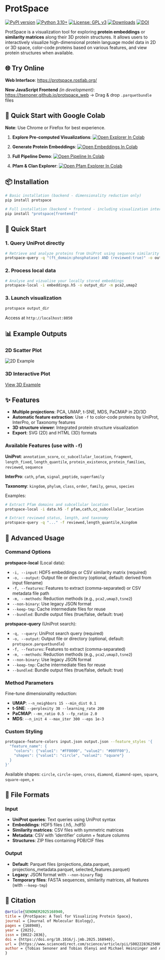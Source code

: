 # ProtSpace

[![PyPI version](https://badge.fury.io/py/protspace.svg)](https://badge.fury.io/py/protspace)
[![Python 3.10+](https://img.shields.io/badge/python-3.10+-blue.svg)](https://www.python.org/downloads/)
[![License: GPL v3](https://img.shields.io/badge/License-GPLv3-blue.svg)](https://www.gnu.org/licenses/gpl-3.0)
[![Downloads](https://pepy.tech/badge/protspace)](https://pepy.tech/project/protspace)
[![DOI](https://img.shields.io/badge/DOI-10.1016%2Fj.jmb.2025.168940-blue)](https://doi.org/10.1016/j.jmb.2025.168940)

ProtSpace is a visualization tool for exploring **protein embeddings** or **similarity matrices** along their 3D protein structures. It allows users to interactively visualize high-dimensional protein language model data in 2D or 3D space, color-code proteins based on various features, and view protein structures when available.

## 🌐 Try Online

**Web Interface**: https://protspace.rostlab.org/

**New JavaScript Frontend** _(in development)_: https://tsenoner.github.io/protspace_web -> Drag & drop `.parquetbundle` files

## 🚀 Quick Start with Google Colab

**Note**: Use Chrome or Firefox for best experience.

1. **Explore Pre-computed Visualizations**: [![Open Explorer In Colab](https://colab.research.google.com/assets/colab-badge.svg)](https://colab.research.google.com/github/tsenoner/protspace/blob/main/examples/notebook/Explore_ProtSpace.ipynb)

2. **Generate Protein Embeddings**: [![Open Embeddings In Colab](https://colab.research.google.com/assets/colab-badge.svg)](https://colab.research.google.com/github/tsenoner/protspace/blob/main/examples/notebook/ClickThrough_GenerateEmbeddings.ipynb)

3. **Full Pipeline Demo**: [![Open Pipeline In Colab](https://colab.research.google.com/assets/colab-badge.svg)](https://colab.research.google.com/github/tsenoner/protspace/blob/main/examples/notebook/Run_ProtSpace.ipynb)

4. **Pfam & Clan Explorer**: [![Open Pfam Explorer In Colab](https://colab.research.google.com/assets/colab-badge.svg)](https://colab.research.google.com/github/tsenoner/protspace/blob/main/examples/notebook/PfamExplorer_ProtSpace.ipynb)

## 📦 Installation

```bash
# Basic installation (backend - dimensionality reduction only)
pip install protspace

# Full installation (backend + frontend - including visualization interface)
pip install "protspace[frontend]"
```

## 🎯 Quick Start

### 1. Query UniProt directly

```bash
# Retrieve and analyze proteins from UniProt using sequence similarity (mmmseqs2)
protspace-query -q "(ft_domain:phosphatase) AND (reviewed:true)" -o output_dir -m pca2,pca3,umap2 -f "protein_families,fragment,kingdom,superfamily" --n_neighbors 30 --min_dist 0.4
```

### 2. Process local data

```bash
# Analyse and vizualise your locally stored embeddings
protspace-local -i embeddings.h5 -o output_dir -m pca2,umap2
```

### 3. Launch visualization

```bash
protspace output_dir
```

Access at `http://localhost:8050`

## 📊 Example Outputs

### 2D Scatter Plot

![2D Example](https://tsenoner.github.io/protspace/examples/out/toxins/protein_category_umap.svg)

### 3D Interactive Plot

[View 3D Example](https://tsenoner.github.io/protspace/examples/out/3FTx/UMAP3_major_group.html)

## ✨ Features

- **Multiple projections**: PCA, UMAP, t-SNE, MDS, PaCMAP in 2D/3D
- **Automatic feature extraction**: Use `-f` to color-code proteins by UniProt, InterPro, or Taxonomy features
- **3D structure viewer**: Integrated protein structure visualization
- **Export**: SVG (2D) and HTML (3D) formats

### Available Features (use with `-f`)

**UniProt**: `annotation_score`, `cc_subcellular_location`, `fragment`, `length_fixed`, `length_quantile`, `protein_existence`, `protein_families`, `reviewed`, `sequence`

**InterPro**: `cath`, `pfam`, `signal_peptide`, `superfamily`

**Taxonomy**: `kingdom`, `phylum`, `class`, `order`, `family`, `genus`, `species`

Examples:

```bash
# Extract Pfam domains and subcellular location
protspace-local -i data.h5 -f pfam,cath,cc_subcellular_location

# Extract reviewed status, length, and taxonomy
protspace-query -q "..." -f reviewed,length_quantile,kingdom
```

## 🔧 Advanced Usage

### Command Options

**protspace-local** (Local data):

- `-i, --input`: HDF5 embeddings or CSV similarity matrix (required)
- `-o, --output`: Output file or directory (optional, default: derived from input filename)
- `-f, --features`: Features to extract (comma-separated) or CSV metadata file path
- `-m, --methods`: Reduction methods (e.g., `pca2,umap3,tsne2`)
- `--non-binary`: Use legacy JSON format
- `--keep-tmp`: Cache intermediate files for reuse
- `--bundled`: Bundle output files (true/false, default: true)

**protspace-query** (UniProt search):

- `-q, --query`: UniProt search query (required)
- `-o, --output`: Output file or directory (optional, default: `protspace.parquetbundle`)
- `-f, --features`: Features to extract (comma-separated)
- `-m, --methods`: Reduction methods (e.g., `pca2,umap3,tsne2`)
- `--non-binary`: Use legacy JSON format
- `--keep-tmp`: Cache intermediate files for reuse
- `--bundled`: Bundle output files (true/false, default: true)

### Method Parameters

Fine-tune dimensionality reduction:

- **UMAP**: `--n_neighbors 15 --min_dist 0.1`
- **t-SNE**: `--perplexity 30 --learning_rate 200`
- **PaCMAP**: `--mn_ratio 0.5 --fp_ratio 2.0`
- **MDS**: `--n_init 4 --max_iter 300 --eps 1e-3`

### Custom Styling

```bash
protspace-feature-colors input.json output.json --feature_styles '{
  "feature_name": {
    "colors": {"value1": "#FF0000", "value2": "#00FF00"},
    "shapes": {"value1": "circle", "value2": "square"}
  }
}'
```

Available shapes: `circle`, `circle-open`, `cross`, `diamond`, `diamond-open`, `square`, `square-open`, `x`

## 📁 File Formats

### Input

- **UniProt queries**: Text queries using UniProt syntax
- **Embeddings**: HDF5 files (.h5, .hdf5)
- **Similarity matrices**: CSV files with symmetric matrices
- **Metadata**: CSV with 'identifier' column + feature columns
- **Structures**: ZIP files containing PDB/CIF files

### Output

- **Default**: Parquet files (projections_data.parquet, projections_metadata.parquet, selected_features.parquet)
- **Legacy**: JSON format with `--non-binary` flag
- **Temporary files**: FASTA sequences, similarity matrices, all features (with `--keep-tmp`)

## 📝 Citation

```bibtex
@article{SENONER2025168940,
title = {ProtSpace: A Tool for Visualizing Protein Space},
journal = {Journal of Molecular Biology},
pages = {168940},
year = {2025},
issn = {0022-2836},
doi = {https://doi.org/10.1016/j.jmb.2025.168940},
url = {https://www.sciencedirect.com/science/article/pii/S0022283625000063},
author = {Tobias Senoner and Tobias Olenyi and Michael Heinzinger and Anton Spannagl and George Bouras and Burkhard Rost and Ivan Koludarov}
}
```
